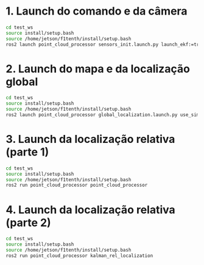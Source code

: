 #  1. Launch do comando e da câmera 
```bash
cd test_ws
source install/setup.bash
source /home/jetson/f1tenth/install/setup.bash
ros2 launch point_cloud_processor sensors_init.launch.py launch_ekf:=true launch_camera:=true use_sim_time:=false
```

# 2. Launch do mapa e da localização global
```bash
cd test_ws
source install/setup.bash
source /home/jetson/f1tenth/install/setup.bash
ros2 launch point_cloud_processor global_localization.launch.py use_sim_time:=false
```

# 3. Launch da localização relativa (parte 1)
```bash
cd test_ws
source install/setup.bash
source /home/jetson/f1tenth/install/setup.bash
ros2 run point_cloud_processor point_cloud_processor
```

# 4.  Launch da localização relativa (parte 2)
```bash
cd test_ws
source install/setup.bash
source /home/jetson/f1tenth/install/setup.bash
ros2 run point_cloud_processor kalman_rel_localization
```
